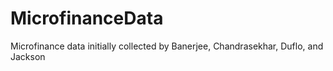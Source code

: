 # MicrofinanceData
Microfinance data initially collected by Banerjee, Chandrasekhar, Duflo, and Jackson
